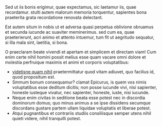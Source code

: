 Sed ut iis bonis erigimur, quae expectamus, sic laetamur iis, quae recordamur. stulti autem malorum memoria torquentur, sapientes bona praeterita grata recordatione renovata delectant.

Est autem situm in nobis ut et adversa quasi perpetua oblivione obruamus et secunda iucunde ac suaviter meminerimus. sed cum ea, quae praeterierunt, acri animo et attento intuemur, tum fit ut aegritudo sequatur, si illa mala sint, laetitia, si bona.

O praeclaram beate vivendi et apertam et simplicem et directam viam! Cum enim certe nihil homini possit melius esse quam vacare omni dolore et molestia perfruique maximis et animi et corporis voluptatibus:

  * [videtisne quam nihil](http://easybook-project.org) praetermittatur quod vitam adiuvet, quo facilius id, quod propositum est.
  * Smmum bonum consequamur? clamat Epicurus, is quem vos nimis voluptatibus esse deditum dicitis; non posse iucunde vivi, nisi sapienter, honeste iusteque vivatur, nec sapienter, honeste, iuste, nisi iucunde.
  * Neque enim civitas in seditione beata esse potest nec in discordia dominorum domus; quo minus animus a se ipse dissidens secumque discordans gustare partem ullam liquidae voluptatis et liberae potest.
  * Atqui pugnantibus et contrariis studiis consiliisque semper utens nihil quieti videre, nihil tranquilli potest.